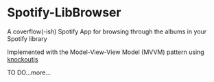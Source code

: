 Spotify-LibBrowser
==================

A coverflow(-ish) Spotify App for browsing through the albums in your Spotify library

Implemented with the Model-View-View Model (MVVM) pattern using [knockoutjs](http://knockoutjs.com/)


TO DO...more...